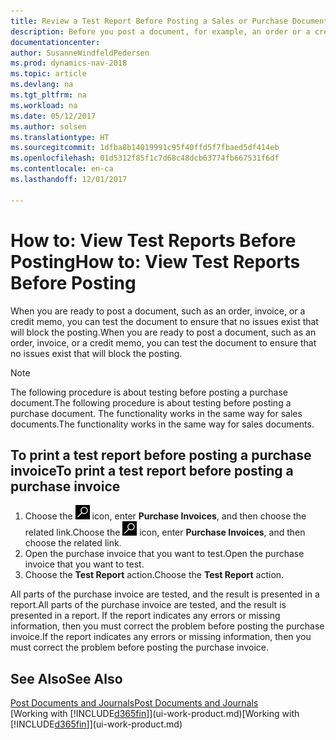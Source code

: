 ```yaml
---
title: Review a Test Report Before Posting a Sales or Purchase Document
description: Before you post a document, for example, an order or a credit memo, you can test and review it to check for errors that might block posting.
documentationcenter: 
author: SusanneWindfeldPedersen
ms.prod: dynamics-nav-2018
ms.topic: article
ms.devlang: na
ms.tgt_pltfrm: na
ms.workload: na
ms.date: 05/12/2017
ms.author: solsen
ms.translationtype: HT
ms.sourcegitcommit: 1dfba8b14019991c95f40ffd5f7fbaed5df414eb
ms.openlocfilehash: 01d5312f85f1c7d68c48dcb63774fb667531f6df
ms.contentlocale: en-ca
ms.lasthandoff: 12/01/2017

---
```

# <a name="how-to-view-test-reports-before-posting"></a><span data-ttu-id="11363-103">How to: View Test Reports Before Posting</span><span class="sxs-lookup"><span data-stu-id="11363-103">How to: View Test Reports Before Posting</span></span>
<span data-ttu-id="11363-104">When you are ready to post a document, such as an order, invoice, or a credit memo, you can test the document to ensure that no issues exist that will block the posting.</span><span class="sxs-lookup"><span data-stu-id="11363-104">When you are ready to post a document, such as an order, invoice, or a credit memo, you can test the document to ensure that no issues exist that will block the posting.</span></span>

> [!NOTE]  
>   <span data-ttu-id="11363-105">The following procedure is about testing before posting a purchase document.</span><span class="sxs-lookup"><span data-stu-id="11363-105">The following procedure is about testing before posting a purchase document.</span></span> <span data-ttu-id="11363-106">The functionality works in the same way for sales documents.</span><span class="sxs-lookup"><span data-stu-id="11363-106">The functionality works in the same way for sales documents.</span></span>

## <a name="to-print-a-test-report-before-posting-a-purchase-invoice"></a><span data-ttu-id="11363-107">To print a test report before posting a purchase invoice</span><span class="sxs-lookup"><span data-stu-id="11363-107">To print a test report before posting a purchase invoice</span></span>
1. <span data-ttu-id="11363-108">Choose the ![Search for Page or Report](media/ui-search/search_small.png "Search for Page or Report icon") icon, enter **Purchase Invoices**, and then choose the related link.</span><span class="sxs-lookup"><span data-stu-id="11363-108">Choose the ![Search for Page or Report](media/ui-search/search_small.png "Search for Page or Report icon") icon, enter **Purchase Invoices**, and then choose the related link.</span></span>
2. <span data-ttu-id="11363-109">Open the purchase invoice that you want to test.</span><span class="sxs-lookup"><span data-stu-id="11363-109">Open the purchase invoice that you want to test.</span></span>
3. <span data-ttu-id="11363-110">Choose the **Test Report** action.</span><span class="sxs-lookup"><span data-stu-id="11363-110">Choose the **Test Report** action.</span></span>  

<span data-ttu-id="11363-111">All parts of the purchase invoice are tested, and the result is presented in a report.</span><span class="sxs-lookup"><span data-stu-id="11363-111">All parts of the purchase invoice are tested, and the result is presented in a report.</span></span> <span data-ttu-id="11363-112">If the report indicates any errors or missing information, then you must correct the problem before posting the purchase invoice.</span><span class="sxs-lookup"><span data-stu-id="11363-112">If the report indicates any errors or missing information, then you must correct the problem before posting the purchase invoice.</span></span>

## <a name="see-also"></a><span data-ttu-id="11363-113">See Also</span><span class="sxs-lookup"><span data-stu-id="11363-113">See Also</span></span>
[<span data-ttu-id="11363-114">Post Documents and Journals</span><span class="sxs-lookup"><span data-stu-id="11363-114">Post Documents and Journals</span></span>](ui-post-documents-journals.md)  
<span data-ttu-id="11363-115">[Working with [!INCLUDE[d365fin](includes/d365fin_md.md)]](ui-work-product.md)</span><span class="sxs-lookup"><span data-stu-id="11363-115">[Working with [!INCLUDE[d365fin](includes/d365fin_md.md)]](ui-work-product.md)</span></span>


